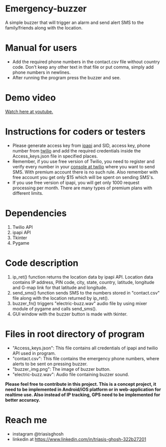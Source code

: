 # Emergency-buzzer
A simple buzzer that will trigger an alarm and send alert SMS to the family/friends along with the location.

# Manual for users
* Add the required phone numbers in the contact.csv file without country code.
  Don't keep any other text in that file or put comma, simply add phone numbers in newlines.
* After running the program press the buzzer and see.

# Demo video
  [Watch here at youtube.](https://youtu.be/DMuC8KJ_W48)

# Instructions for coders or testers
* Please generate access key from [ipapi](https://ipapi.com/) and SID, access key, phone number from [twilio](https://www.twilio.com/) and add the required credentials inside the    Access_keys.json file in specified places.
* Remember, if you use free version of Twilio, you need to register and verify every number in your [console at twilio](https://console.twilio.com)
  where you want to send SMS. With premium account there is no such rule. Also remember with free account you get only $15 which will be
  spent on sending SMS's.
* If you use free version of ipapi, you will get only 1000 request processing per month. There are many types of premium plans with different limits.

# Dependencies
1. Twilio API
2. ipapi API
3. Tkinter
4. Pygame

# Code description
1. ip_ret() function returns the location data by ipapi API. Location data contains IP address, PIN code, city,
   state, country, latitude, longitude and G-map link for that latitude and longitude.
2. send_sms() function sends SMS to the numbers stored in "contact.csv" file along with the location returned by ip_ret().
3. buzzer_fn() triggers "electric-buzz.wav" audio file by using mixer module of pygame and calls send_sms().
4. GUI window with the buzzer button is made with tkinter.

# Files in root directory of program
* "Access_keys.json": This file contains all credentials of ipapi and twilio API used in program.
* "contact.csv": This file contains the emergency phone numbers, where alerts to be sent on pressing buzzer.
* "buzzer_img.png": The image of buzzer button.
* "electric-buzz.wav": Audio file containing buzzer sound.

**Please feel free to contribute in this project. This is a concept project, it need to be implemented in Android/iOS platform or
in web-application for realtime use. Also instead of IP tracking, GPS need to be implemented for better accuracy.** 

# Reach me
* instagram @triasisghosh
* linkedin at https://www.linkedin.com/in/triasis-ghosh-322b27201
